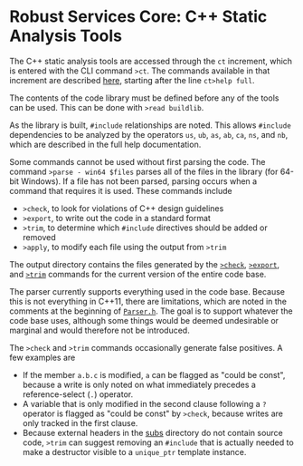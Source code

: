 # Robust Services Core: C++ Static Analysis Tools

The C++ static analysis tools are accessed through the `ct` increment,
which is entered with the CLI command `>ct`.  The commands available
in that increment are described [here](/docs/output/help.cli.txt),
starting after the line `ct>help full`.

The contents of the code library must be defined before any of the tools
can be used. This can be done with `>read buildlib`.

As the library is built, `#include` relationships are noted.  This allows
`#include` dependencies to be analyzed by the operators `us`, `ub`, `as`,
`ab`, `ca`, `ns`, and `nb`, which are described in the full help documentation.

Some commands cannot be used without first parsing the code.  The command
`>parse - win64 $files` parses all of the files in the library (for 64-bit
Windows).  If a file has not been parsed, parsing occurs when a command that
requires it is used.  These commands include

* `>check`, to look for violations of C++ design guidelines
* `>export`, to write out the code in a standard format
* `>trim`, to determine which `#include` directives should be added or removed
* `>apply`, to modify each file using the output from `>trim`

The output directory contains the files generated by the
[`>check`](/docs/output/rsc.check.txt), [`>export`](/docs/output/rsc.lib.txt),
and [`>trim`](/docs/output/rsc.trim.txt) commands for the current version of
the entire code base.

The parser currently supports everything used in the code base.  Because this
is not everything in C++11, there are limitations, which are noted in the
comments at the beginning of [`Parser.h`](/ct/Parser.h).  The goal is to support
whatever the code base uses, although some things would be deemed undesirable
or marginal and would therefore not be introduced.

The `>check` and `>trim` commands occasionally generate false positives.  A few
examples are

  * If the member `a.b.c` is modified, `a` can be flagged as "could be const",
because a write is only noted on what immediately precedes a reference-select
(`.`) operator.
  * A variable that is only modified in the second clause following a `?`
operator is flagged as "could be const" by `>check`, because writes are only
tracked in the first clause.
  * Because external headers in the [subs](/subs) directory do not contain
source code, `>trim` can suggest removing an `#include` that is actually needed
to make a destructor visible to a `unique_ptr` template instance.
